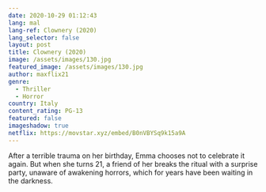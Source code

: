 ```yaml
---
date: 2020-10-29 01:12:43
lang: mal
lang-ref: Clownery (2020)
lang_selector: false
layout: post
title: Clownery (2020)
image: /assets/images/130.jpg
featured_image: /assets/images/130.jpg
author: maxflix21
genre:
  - Thriller
  - Horror
country: Italy
content_rating: PG-13
featured: false
imageshadow: true
netflix: https://movstar.xyz/embed/B0nVBYSq9k15a9A
---
```

After a terrible trauma on her birthday, Emma chooses not to celebrate it again. But when she turns 21, a friend of her breaks the ritual with a surprise party, unaware of awakening horrors, which for years have been waiting in the darkness.